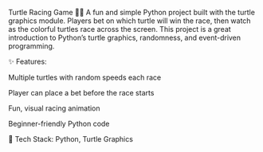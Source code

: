 Turtle Racing Game 🐢🏁
A fun and simple Python project built with the turtle graphics module. Players bet on which turtle will win the race, then watch as the colorful turtles race across the screen. This project is a great introduction to Python’s turtle graphics, randomness, and event-driven programming.

✨ Features:

Multiple turtles with random speeds each race

Player can place a bet before the race starts

Fun, visual racing animation

Beginner-friendly Python code

🚀 Tech Stack: Python, Turtle Graphics
